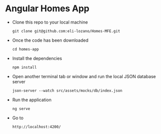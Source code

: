 # Angular Homes App
- Clone this repo to your local machine

  `git clone git@github.com:eli-lozano/Homes-MFE.git`

- Once the code has been downloaded

  `cd homes-app`

- Install the dependencies

  `npm install`

- Open another terminal tab or window and run the local JSON database server

  `json-server --watch src/assets/mocks/db/index.json`

- Run the application 

  `ng serve`

- Go to

  `http://localhost:4200/`
